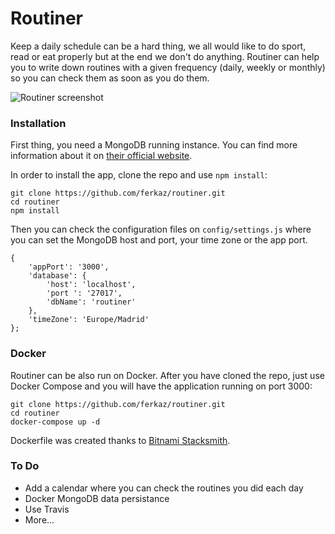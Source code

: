 # Routiner

Keep a daily schedule can be a hard thing, we all would like to do sport, read or eat properly but at the end we don't do anything. Routiner can help you to write down routines with a given frequency (daily, weekly or monthly) so you can check them as soon as you do them.

![Routiner screenshot](https://github.com/ferkaz/routiner/blob/master/public/img/screenshot1.png?raw=true)

### Installation

First thing, you need a MongoDB running instance. You can find more information about it on [their official website](https://www.mongodb.com/).

In order to install the app, clone the repo and use `npm install`:

```
git clone https://github.com/ferkaz/routiner.git
cd routiner
npm install
```

Then you can check the configuration files on `config/settings.js` where you can set the MongoDB host and port, your time zone or the app port.

```
{
    'appPort': '3000',
    'database': {
        'host': 'localhost',
        'port ': '27017',
        'dbName': 'routiner'
    },
    'timeZone': 'Europe/Madrid'
};
```

### Docker

Routiner can be also run on Docker. After you have cloned the repo, just use Docker Compose and you will have the application running on port 3000:

```
git clone https://github.com/ferkaz/routiner.git
cd routiner
docker-compose up -d
```

Dockerfile was created thanks to [Bitnami Stacksmith](https://stacksmith.bitnami.com/).

### To Do

 - Add a calendar where you can check the routines you did each day
 - Docker MongoDB data persistance
 - Use Travis
 - More...
